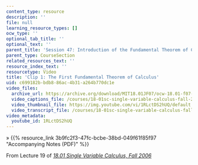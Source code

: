 ```yaml
---
content_type: resource
description: ''
file: null
learning_resource_types: []
ocw_type: ''
optional_tab_title: ''
optional_text: ''
parent_title: 'Session 47: Introduction of the Fundamental Theorem of Calculus'
parent_type: CourseSection
related_resources_text: ''
resource_index_text: ''
resourcetype: Video
title: 'Clip 1: The First Fundamental Theorem of Calculus'
uid: c699182b-bdb8-86ac-4b31-a264b770dc1e
video_files:
  archive_url: https://archive.org/download/MIT18.01JF07/ocw-18.01-f07-lec19_300k.mp4
  video_captions_file: /courses/18-01sc-single-variable-calculus-fall-2010/3a49337f09a6530c838e8cfa94314251_1RLctDS2hUQ.vtt
  video_thumbnail_file: https://img.youtube.com/vi/1RLctDS2hUQ/default.jpg
  video_transcript_file: /courses/18-01sc-single-variable-calculus-fall-2010/c566b89ef510b8b8ec70644221fd9708_1RLctDS2hUQ.pdf
video_metadata:
  youtube_id: 1RLctDS2hUQ
---
```


» {{% resource_link 3b9fc2f3-47fc-bcbe-38bd-049f61f85f97 "Accompanying Notes (PDF)" %}}

From Lecture 19 of [_18.01 Single Variable Calculus, Fall 2006_](/courses/18-01-single-variable-calculus-fall-2006/pages/video-lectures)